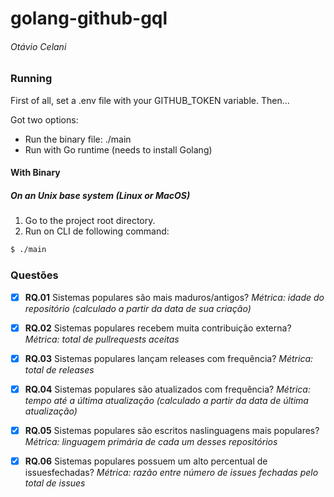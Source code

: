 # golang-github-gql

###### Otávio Celani

### Running
First of all, set a .env file with your GITHUB_TOKEN variable.
Then...

Got two options:

- Run the binary file: ./main
- Run with Go runtime (needs to install Golang)

#### With Binary

##### On an Unix base system (Linux or MacOS)

1. Go to the project root directory.
2. Run on CLI de following command:

```bash
$ ./main
```

### Questões

- [x] **RQ.01**
      Sistemas populares são mais maduros/antigos?
      _Métrica: idade do repositório (calculado a partir da data de sua criação)_

- [x] **RQ.02**
      Sistemas populares recebem muita contribuição externa?
      _Métrica: total de pullrequests aceitas_

- [x] **RQ.03**
      Sistemas populares lançam releases com frequência?
      _Métrica: total de releases_

- [x] **RQ.04**
      Sistemas populares são atualizados com frequência?
      _Métrica: tempo até a última atualização (calculado a partir da data de última atualização)_

- [x] **RQ.05**
      Sistemas populares são escritos naslinguagens mais populares?
      _Métrica: linguagem primária de cada um desses repositórios_

- [x] **RQ.06**
      Sistemas populares possuem um alto percentual de issuesfechadas?
      _Métrica: razão entre número de issues fechadas pelo total de issues_
